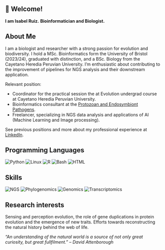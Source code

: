 ## 👋 Welcome!
**I am Isabel Ruiz.**
**Bioinformatician and Biologist.**

## About Me
I am a biologist and researcher with a strong passion for evolution and biodiversity. I hold a MSc. Bioinformatics form the University of Bristol (2023/24), graduated with distinction, and a BSc. Biology from the Cayetano Heredia Peruvian University. I’m enthusiastic about contributing to the improvement of pipelines for NGS analysis and their downstream application.

Relevant position:
* Coordinator for the practical session the at Evolution undergrad course at Cayetano Heredia Peruvian University.
* Bioinformatics consultant at the [Protozoan and Endosymbiont Pathogens](https://investigacion.cayetano.edu.pe/catalogo/biotecnologia-lpep/).
* Freelancer, specializing in NGS data analysis and applications of AI  (Machine Learning and Image processing).
  
See previous positions and more about my professional experience at [LinkedIn](https://www.linkedin.com/in/sciruiz/).

## Programming Languages
![Python](https://img.shields.io/badge/Python-3776AB?logo=python&logoColor=white)
![Linux](https://img.shields.io/badge/Linux-FCC624?logo=linux&logoColor=black)
![R](https://img.shields.io/badge/R-276DC3?logo=r&logoColor=white)
![Bash](https://img.shields.io/badge/Bash-4EAA25?style=flat-square&logo=gnubash&logoColor=white)
![HTML](https://img.shields.io/badge/HTML5-E34F26?style=flat-square&logo=html5&logoColor=white)

## Skills 
![NGS](https://img.shields.io/badge/NGS-blue?style=flat-square&logo=dna&logoColor=white)
![Phylogenomics](https://img.shields.io/badge/Phylogenetics-green?style=flat-square&logo=tree&logoColor=white)
![Genomics](https://img.shields.io/badge/Genomics-purple?style=flat-square&logo=biolink&logoColor=white)
![Transcriptomics](https://img.shields.io/badge/Transcriptomics-orange?style=flat-square&logo=files&logoColor=white)

## Research interests
Sensing and perception evolution, the role of gene duplications in protein evolution and the emergence of new traits. 
Efforts towards reconstructing the natural history behind the web of life. 

_“An understanding of the natural world is a source of not only great curiosity, but great fullfilment.” – David Attenborough_
<!--
**iRuiz-Ruiz/iRuiz-Ruiz** is a ✨ _special_ ✨ repository because its `README.md` (this file) appears on your GitHub profile.

![Snakemake](https://img.shields.io/badge/Snakemake-1E90FF?logo=snakemake&logoColor=white)
![Nextflow](https://img.shields.io/badge/Nextflow-7B42BC?logo=nextflow&logoColor=white)
![Docker](https://img.shields.io/badge/Docker-2496ED?logo=docker&logoColor=white)
![Git](https://img.shields.io/badge/Git-F05032?logo=git&logoColor=white)

## 📂 Featured Projects

### 🔎 [Project Name]
> _A short one-liner about the project._

- 🔗 [GitHub Repo](link)
- 🧬 Tools used: Python, Biopython, Pandas, etc.
- 📄 [Read more](link to docs or paper)

### 🧠 [Project Name]
> _Explain the objective and relevance in bioinformatics._

- 🧪 Analyzed [type of data] using [methodology]
- 🚀 Scaled with Nextflow/Snakemake
- 🧾 Results contributed to [publication, thesis, etc.]

Here are some ideas to get you started:
- 📊 Statistical Modeling & Machine Learning
- 💻 Tool Development & Workflow Automation

- 🔭 I’m currently working on ...
- 🌱 I’m currently learning ...
- 👯 I’m looking to collaborate on ...
- 🤔 I’m looking for help with ...
- 💬 Ask me about ...
- 📫 How to reach me: ...
- 😄 Pronouns: ...
- ⚡ Fun fact: ...
-->



